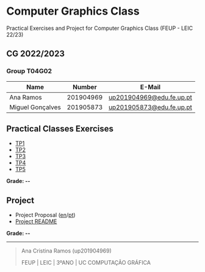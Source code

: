 # Computer Graphics Class
Practical Exercises and Project for Computer Graphics Class (FEUP - LEIC 22/23)

## CG 2022/2023

### Group T04G02
| Name             | Number    | E-Mail             |
| ---------------- | --------- | ------------------ |
| Ana Ramos        | 201904969 | up201904969@edu.fe.up.pt |
| Miguel Gonçalves | 201905873 | up201905873@edu.fe.up.pt |

## Practical Classes Exercises
* [TP1](tp1/README.md)
* [TP2](tp2/README.md)
* [TP3](tp3/README.md)
* [TP4](tp4/README.md)
* [TP5](tp5/README.md)

**Grade: --**

## Project
* Project Proposal ([en](docs/CG-Project-2023.pdf)/[pt](docs/CG-Projeto-2023.pdf))
* [Project README](project/README.md)

**Grade: --**

---
> Ana Cristina Ramos (up201904969)
> 
> FEUP | LEIC | 3ºANO | UC COMPUTAÇÃO GRÁFICA
